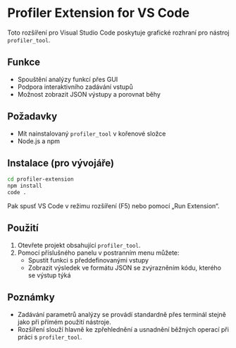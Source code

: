 # Profiler Extension for VS Code

Toto rozšíření pro Visual Studio Code poskytuje grafické rozhraní pro nástroj `profiler_tool`.

## Funkce
- Spouštění analýzy funkcí přes GUI
- Podpora interaktivního zadávání vstupů
- Možnost zobrazit JSON výstupy a porovnat běhy

## Požadavky
- Mít nainstalovaný `profiler_tool` v kořenové složce
- Node.js a npm

## Instalace (pro vývojáře)
```bash
cd profiler-extension
npm install
code .
```

Pak spusť VS Code v režimu rozšíření (F5) nebo pomocí „Run Extension“.

## Použití
1. Otevřete projekt obsahující `profiler_tool`.
2. Pomocí příslušného panelu v postranním menu můžete:
   - Spustit funkci s předdefinovanými vstupy
   - Zobrazit výsledek ve formátu JSON se zvýrazněním kódu, kterého se výstup týká

## Poznámky
- Zadávání parametrů analýzy se provádí standardně přes terminál stejně jako při přímém použití nástroje.
- Rozšíření slouží hlavně ke zpřehlednění a usnadnění běžných operací při práci s `profiler_tool`.

